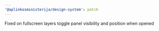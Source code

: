 ```yaml
---
'@aplinkosministerija/design-system': patch
---
```


Fixed on fullscreen layers toggle panel visibility and position when opened
